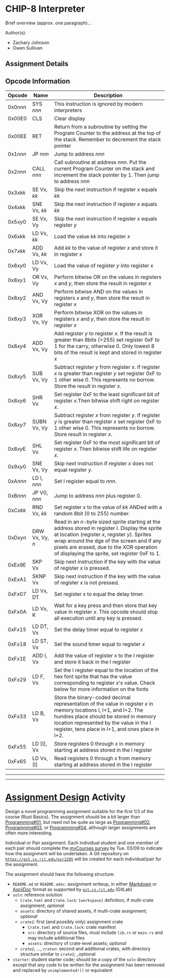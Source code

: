 # CHIP-8 Interpreter

Brief overview (approx. one paragraph)...

Author(s):

- Zachary Johnson
- Owen Sullivan

## Assignment Details

## Opcode Information
| Opcode   | Name       | Description |
|----------|------------|-------------|
| 0x0*nnn* | SYS *nnn* | This instruction is ignored by modern interpreters |
| 0x00E0   | CLS      | Clear display |
| 0x00EE   | RET      | Return from a subroutine by setting the Program Counter to the address at the top of the stack. Remember to decrement the stack pointer |
| 0x1*nnn* | JP *nnn*  | Jump to address *nnn* |
| 0x2*nnn* | CALL *nnn* | Call subroutine at address *nnn*. Put the current Program Counter on the stack and increment the stack pointer by 1. Then jump to address *nnn* |
| 0x3*xkk* | SE Vx, *kk* | Skip the next instruction if register *x* equals *kk* |
| 0x4*xkk* | SNE Vx, *kk* | Skip the next instruction if register *x* equals *kk* |
| 0x5*xy*0 | SE Vx, Vy    | Skip the next instruction if register *x* equals register *y* |
| 0x6*xkk* | LD Vx, *kk* | Load the value *kk* into register *x* |
| 0x7*xkk* | ADD Vx, *kk* | Add *kk* to the value of register *x* and store it in register *x* |
| 0x8*xy*0 | LD Vx, Vy    | Load the value of register *y* into register *x* |
| 0x8*xy*1 | OR Vx, Vy    | Perform bitwise OR on the values in registers *x* and *y*, then store the result in register *x* |
| 0x8*xy*2 | AND Vx, Vy   | Perform bitwise AND on the values in registers *x* and *y*, then store the result in register *x* |
| 0x8*xy*3 | XOR Vx, Vy   | Perform bitwise XOR on the values in registers *x* and *y*, then store the result in register *x* |
| 0x8*xy*4 | ADD Vx, Vy   | Add register *y* to register *x*. If the result is greater than 8bits (>255) set register 0xF to 1 for the carry, otherwise 0. Only lowest 8 bits of the result is kept and stored in register *x* | 
| 0x8*xy*5 | SUB Vx, Vy   | Subtract register *y* from register *x*. If register *x* is greater than register *y* set register 0xF to 1 other wise 0. This represents no borrow. Store the result in register *x*. |
| 0x8*xy*6 | SHR Vx       |  Set register 0xF to the least significant bit of register *x*.Then bitwise shift right on register *x*.|
| 0x8*xy*7 | SUBN Vx, Vy  | Subtract register *x* from register *y*. If register *y* is greater than register *x* set register 0xF to 1 other wise 0. This represents no borrow. Store result in register *x*. |
| 0x8*xy*E | SHL Vx       | Set register 0xF to the most significant bit of register *x*. Then bitwise shift life on register *x*. |
| 0x9*xy*0 | SNE Vx, Vy   | Skip next instruction if register *x* does not equal register *y*. |
| 0xA*nnn* | LD I, *nnn*  | Set I register equal to *nnn*. |
| 0xB*nnn* | JP V0, *nnn* | Jump to address *nnn* plus register 0. |
| 0xC*xkk* | RND Vx, *kk* | Set register *x* to the value of *kk* ANDed with a random 8bit (0 to 255) number. |
| 0xD*xyn* | DRW Vx, Vy, *n* | Read in an *n*-byte sized sprite starting at the address stored in register I. Display the sprite at location (register *x*, register *y*). Sprites wrap around the dge of the screen and if any pixels are erased, due to the XOR operation of displaying the sprite, set register 0xF to 1. |
| 0xE*x*9E | SKP Vx | Skip next instruction if the key with the value of register *x* is pressed. |
| 0xE*x*A1 | SKNP Vx | Skip next instruction if the key with the value of register *x* is not pressed. |
| 0xF*x*07 | LD Vx, DT | Set register *x* to equal the delay timer. |
| 0xF*x*0A | LD Vx, K  | Wait for a key press and then store that key value in register *x*. This opcode should stop all execution until any key is pressed. |
| 0xF*x*15 | LD DT, Vx | Set the delay timer equal to register *x* |
| 0xF*x*18 | LD ST, Vx | Set the sound timer equal to register *x* |
| 0xF*x*1E | ADD I, Vx | Add the value of register *x* to the I register and store it back in the I register |
| 0xF*x*29 | LD F, Vx  | Set the I register equal to the location of the hex font sprite that has the value corresponding to register *x*'s value. Check below for more information on the fonts |
| 0xF*x*33 | LD B, Vx  | Store the binary-coded decimal representation of the value in register *x* in memory locations I, I+1, and I+2. The hundres place should be stored in memory location represented by the value in the I register, tens place in I+1, and ones place in I+2. |
| 0xF*x*55 | LD [I], Vx | Store registers 0 through *x* in memory starting at address stored in the I register |
| 0xF*x*65 | LD Vx, [I] | Read registers 0 through *x* from memory starting at address stored in the I register |
---
---

# [Assignment Design](https://www.cs.rit.edu/~mtf/teaching/20205/psr/assignments.html#assignment_design) Activity

Design a novel programming assignment suitable for the first 1/3 of the course
(Rust Basics).  The assignment should be a bit larger than
[Programming#01](https://www.cs.rit.edu/~mtf/teaching/20205/psr/assignments.html#prog01),
but need not be quite as large as
[Programming#02](https://www.cs.rit.edu/~mtf/teaching/20205/psr/assignments.html#prog02),
[Programming#03](https://www.cs.rit.edu/~mtf/teaching/20205/psr/assignments.html#prog03),
or
[Programming#04](https://www.cs.rit.edu/~mtf/teaching/20205/psr/assignments.html#prog04),
although larger assignments are often more interesting.

Individual or Pair assignment.  Each individual student and one member of each
pair should complete the [myCourses
survey](https://mycourses.rit.edu/d2l/lms/survey/user/surveys_list.d2l?ou=888966)
by Tue. 03/09 to indicate how the assignment will be undertaken. A Git
repository on [`https://git.cs.rit.edu/psr2205`](https://git.cs.rit.edu/psr2205)
will be created for each individual/pair for the assignment.

The assignment should have the following structure:

- `README.md` or `README.adoc`: assignment writeup, in either
  [Markdown](https://git.cs.rit.edu/help/user/markdown.html) or
  [AsciiDoc](https://git.cs.rit.edu/help/user/asciidoc.html) format as supported
  by [`git.cs.rit.edu`](https://git.cs.rit.edu) (GitLab)
- `soln`: reference solution
  * `Crate.toml` and `Crate.lock`: `[workspace]` definition, if multi-crate
    assignment; _optional_
  * `assets`: directory of shared assets, if multi-crate assignment; _optional_
  * _`crate1`_: first (and possibly only) assignment crate
    + `Crate.toml` and `Crate.lock`: crate manifest
    + `src`: directory of source files, must include `lib.rs` or `main.rs` and
      may include additional files
    + `assets`: directory of crate-level assets; _optional_
  * _`crate2`_, ..., _`craten`_: second and additional crates, with directory
    structure similar to _`crate1`_; _optional
- `starter`: student starter code; should be a copy of the `soln` directory
  except that any code to be written for the assignment has been removed and
  replaced by `unimplemented!()` or equivalent

